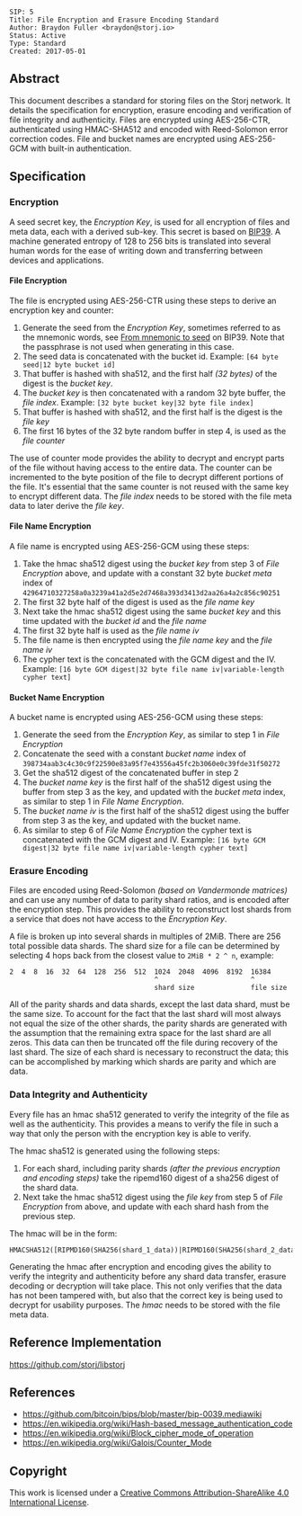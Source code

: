 ```
SIP: 5
Title: File Encryption and Erasure Encoding Standard
Author: Braydon Fuller <braydon@storj.io>
Status: Active
Type: Standard
Created: 2017-05-01
```

Abstract
--------

This document describes a standard for storing files on the Storj network. It details the specification for encryption, erasure encoding and verification of file integrity and authenticity. Files are encrypted using AES-256-CTR, authenticated using HMAC-SHA512 and encoded with Reed-Solomon error correction codes. File and bucket names are encrypted using AES-256-GCM with built-in authentication.

Specification
-------------

### Encryption

A seed secret key, the *Encryption Key*, is used for all encryption of files and meta data, each with a derived sub-key. This secret is based on [BIP39](https://github.com/bitcoin/bips/blob/master/bip-0039.mediawiki). A machine generated entropy of 128 to 256 bits is translated into several human words for the ease of writing down and transferring between devices and applications.

#### File Encryption

The file is encrypted using AES-256-CTR using these steps to derive an encryption key and counter:

1. Generate the seed from the *Encryption Key*, sometimes referred to as the mnemonic words, see [From mnemonic to seed](https://github.com/bitcoin/bips/blob/master/bip-0039.mediawiki#from-mnemonic-to-seed) on BIP39. Note that the passphrase is not used when generating in this case.
2. The seed data is concatenated with the bucket id. Example: `[64 byte seed|12 byte bucket id]`
3. That buffer is hashed with sha512, and the first half *(32 bytes)* of the digest is the *bucket key*.
4. The *bucket key* is then concatenated with a random 32 byte buffer, the *file index*. Example: `[32 byte bucket key|32 byte file index]`
5. That buffer is hashed with sha512, and the first half is the digest is the *file key*
6. The first 16 bytes of the 32 byte random buffer in step 4, is used as the *file counter*

The use of counter mode provides the ability to decrypt and encrypt parts of the file without having access to the entire data. The counter can be incremented to the byte position of the file to decrypt different portions of the file. It's essential that the same counter is not reused with the same key to encrypt different data. The *file index* needs to be stored with the file meta data to later derive the *file key*.

#### File Name Encryption

A file name is encrypted using AES-256-GCM using these steps:

1. Take the hmac sha512 digest using the *bucket key* from step 3 of *File Encryption* above, and update with a constant 32 byte *bucket meta* index of `42964710327258a0a3239a41a2d5e2d7468a393d3413d2aa26a4a2c856c90251`
2. The first 32 byte half of the digest is used as the *file name key*
3. Next take the hmac sha512 digest using the same *bucket key* and this time updated with the *bucket id* and the *file name*
4. The first 32 byte half is used as the *file name iv*
5. The file name is then encrypted using the *file name key* and the *file name iv*
6. The cypher text is the concatenated with the GCM digest and the IV. Example: `[16 byte GCM digest|32 byte file name iv|variable-length cypher text]`

#### Bucket Name Encryption

A bucket name is encrypted using AES-256-GCM using these steps:

1. Generate the seed from the *Encryption Key*, as similar to step 1 in *File Encryption*
2. Concatenate the seed with a constant *bucket name* index of `398734aab3c4c30c9f22590e83a95f7e43556a45fc2b3060e0c39fde31f50272`
3. Get the sha512 digest of the concatenated buffer in step 2
4. The *bucket name key* is the first half of the sha512 digest using the buffer from step 3 as the key, and updated with the *bucket meta* index, as similar to step 1 in *File Name Encryption*.
5. The *bucket name iv* is the first half of the sha512 digest using the buffer from step 3 as the key, and updated with the bucket name.
6. As similar to step 6 of *File Name Encryption* the cypher text is concatenated with the GCM digest and IV. Example: `[16 byte GCM digest|32 byte file name iv|variable-length cypher text]`

### Erasure Encoding

Files are encoded using Reed-Solomon *(based on Vandermonde matrices)* and can use any number of data to parity shard ratios, and is encoded after the encryption step. This provides the ability to reconstruct lost shards from a service that does not have access to the *Encryption Key*.

A file is broken up into several shards in multiples of 2MiB. There are 256 total possible data shards. The shard size for a file can be determined by selecting 4 hops back from the closest value to `2MiB * 2 ^ n`, example:

```
2  4  8  16  32  64  128  256  512  1024  2048  4096  8192  16384
                                    ^                       ^
                                    shard size              file size
```

All of the parity shards and data shards, except the last data shard, must be the same size. To account for the fact that the last shard will most always not equal the size of the other shards, the parity shards are generated with the assumption that the remaining extra space for the last shard are all zeros. This data can then be truncated off the file during recovery of the last shard. The size of each shard is necessary to reconstruct the data; this can be accomplished by marking which shards are parity and which are data.

### Data Integrity and Authenticity

Every file has an hmac sha512 generated to verify the integrity of the file as well as the authenticity. This provides a means to verify the file in such a way that only the person with the encryption key is able to verify.

The hmac sha512 is generated using the following steps:

1. For each shard, including parity shards *(after the previous encryption and encoding steps)* take the ripemd160 digest of a sha256 digest of the shard data.
2. Next take the hmac sha512 digest using the *file key* from step 5 of *File Encryption* from above, and update with each shard hash from the previous step.

The hmac will be in the form:
```
HMACSHA512([RIPMD160(SHA256(shard_1_data))|RIPMD160(SHA256(shard_2_data))|...])
```

Generating the hmac after encryption and encoding gives the ability to verify the integrity and authenticity before any shard data transfer, erasure decoding or decryption will take place. This not only verifies that the data has not been tampered with, but also that the correct key is being used to decrypt for usability purposes. The *hmac* needs to be stored with the file meta data.


Reference Implementation
------------------------

https://github.com/storj/libstorj


References
--------------
- https://github.com/bitcoin/bips/blob/master/bip-0039.mediawiki
- https://en.wikipedia.org/wiki/Hash-based_message_authentication_code
- https://en.wikipedia.org/wiki/Block_cipher_mode_of_operation
- https://en.wikipedia.org/wiki/Galois/Counter_Mode

Copyright
-------------

This work is licensed under a [Creative Commons Attribution-ShareAlike 4.0 International License](http://creativecommons.org/licenses/by-sa/4.0/).